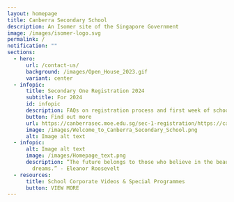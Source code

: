 ```yaml
---
layout: homepage
title: Canberra Secondary School
description: An Isomer site of the Singapore Government
image: /images/isomer-logo.svg
permalink: /
notification: ""
sections:
  - hero:
      url: /contact-us/
      background: /images/Open_House_2023.gif
      variant: center
  - infopic:
      title: Secondary One Registration 2024
      subtitle: For 2024
      id: infopic
      description: FAQs on registration process and first week of school.
      button: Find out more
      url: https://canberrasec.moe.edu.sg/sec-1-registration/https://canberrasec.moe.edu.sg/sec-1-registration/
      image: /images/Welcome_to_Canberra_Secondary_School.png
      alt: Image alt text
  - infopic:
      alt: Image alt text
      image: /images/Homepage_text.png
      description: “The future belongs to those who believe in the beauty of their
        dreams.” - Eleanor Roosevelt
  - resources:
      title: School Corporate Videos & Special Programmes
      button: VIEW MORE
---
```

